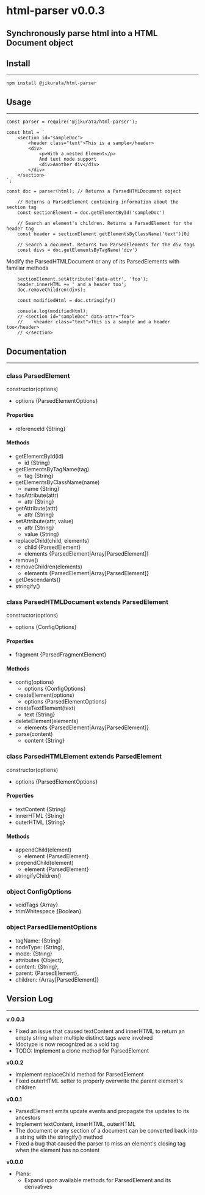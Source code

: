 # html-parser v0.0.3
Synchronously parse html into a HTML Document object
---
## Install
---
```
npm install @jikurata/html-parser
```
## Usage
---
```
const parser = require('@jikurata/html-parser');

const html = `
    <section id="sampleDoc">
        <header class="text">This is a sample</header>
        <div>
            <p>With a nested Element</p>
            And text node support
            <div>Another div</div>
        </div>
    </section>
`;

const doc = parser(html); // Returns a ParsedHTMLDocument object

    // Returns a ParsedElement containing information about the section tag
    const sectionElement = doc.getElementById('sampleDoc')

    // Search an element's children. Returns a ParsedElement for the header tag
    const header = sectionElement.getElementsByClassName('text')[0]
    
    // Search a document. Returns two ParsedElements for the div tags
    const divs = doc.getElementsByTagName('div') 
```
Modify the ParsedHTMLDocument or any of its ParsedElements with familiar methods
```
    sectionElement.setAttribute('data-attr', 'foo');
    header.innerHTML += ' and a header too';
    doc.removeChildren(divs);

    const modifiedHtml = doc.stringify()

    console.log(modifiedHtml); 
    // <section id="sampleDoc" data-attr="foo">
    //    <header class="text">This is a sample and a header too</header>
    // </section>
```
## Documentation
---
### class **ParsedElement**
constructor(options)
- options {ParsedElementOptions}
#### Properties
- referenceId {String}
#### Methods
- getElementById(id)
    - id {String}
- getElementsByTagName(tag)
    - tag {String}
- getElementsByClassName(name)
    - name {String}
- hasAttribute(attr)
    - attr {String}
- getAttribute(attr)
    - attr {String}
- setAttribute(attr, value) 
    - attr {String}
    - value {String}
- replaceChild(child, elements)
    - child {ParsedElement}
    - elements {ParsedElement|Array[ParsedElement]}
- remove()
- removeChildren(elements)
    - elements {ParsedElement|Array[ParsedElement]}
- getDescendants()
- stringify()

### class **ParsedHTMLDocument** extends ParsedElement
constructor(options)
- options {ConfigOptions}
#### Properties
- fragment {ParsedFragmentElement}
#### Methods
- config(options)
    - options {ConfigOptions}
- createElement(options)
    - options {ParsedElementOptions}
- createTextElement(text)
    - text {String}
- deleteElement(elements)
    - elements {ParsedElement|Array[ParsedElement]}
- parse(content)
    - content {String}

### class **ParsedHTMLElement** extends ParsedElement
constructor(options)
- options {ParsedElementOptions}
#### Properties
- textContent {String}
- innerHTML {String}
- outerHTML {String}
#### Methods
- appendChild(element)
    - element {ParsedElement}
- prependChild(element)
    - element {ParsedElement}
- stringifyChildren()

### object **ConfigOptions**
- voidTags {Array}
- trimWhitespace {Boolean}

### object **ParsedElementOptions**
- tagName: {String}
- nodeType: {String},
- mode: {String}
- attributes {Object},
- content: {String},
- parent: {ParsedElement},
- children: {Array[ParsedElement]}

## Version Log
---
**v.0.0.3**
- Fixed an issue that caused textContent and innerHTML to return an empty string when multiple distinct tags were involved
- !doctype is now recognized as a void tag
- TODO: Implement a clone method for ParsedElement

**v0.0.2**
- Implement replaceChild method for ParsedElement
- Fixed outerHTML setter to properly overwrite the parent element's children

**v0.0.1**
- ParsedElement emits update events and propagate the updates to its ancestors
- Implement textContent, innerHTML, outerHTML
- The document or any section of a document can be converted back into a string with the stringify() method
- Fixed a bug that caused the parser to miss an element's closing tag when the element has no content

**v0.0.0**
- Plans:
    - Expand upon available methods for ParsedElement and its derivatives
